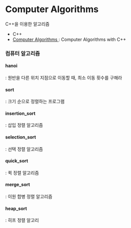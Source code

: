 # Computer Algorithms 
C++을 이용한 알고리즘

- C++
- [Computer Algorithms ](https://github.com/hyejeong99/ComputerAlgorithms) : Computer Algorithms with C++

### 컴퓨터 알고리즘
#### hanoi
: 원반을 다른 위치 지점으로 이동할 때, 최소 이동 횟수를 구해라

#### sort
: 크기 순으로 정렬하는 프로그램

#### insertion_sort
: 삽입 정렬 알고리즘

#### selection_sort
: 선택 정렬 알고리즘

#### quick_sort
: 퀵 정렬 알고리즘

#### merge_sort
: 이원 합병 정렬 알고리즘

#### heap_sort
: 히프 정렬 알고리

